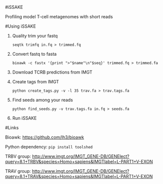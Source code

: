 #iSSAKE

Profiling model T-cell metagenomes with short reads

#Using iSSAKE

1. Quality trim your fastq

    ``seqtk trimfq in.fq > trimmed.fq``

1. Convert fastq to fasta

    ``bioawk -c fastx '{print ">"$name"\n"$seq}' trimmed.fq > trimmed.fa``

1. Download TCRB predictions from IMGT

1. Create tags from IMGT

    ``python create_tags.py -v -l 35 trav.fa > trav.tags.fa``

1. Find seeds among your reads

    ``python find_seeds.py -v trav.tags.fa in.fq > seeds.fa``

1. Run iSSAKE

#Links

Bioawk: https://github.com/lh3/bioawk

Python dependency: ``pip install toolshed``

TRBV group: http://www.imgt.org/IMGT_GENE-DB/GENElect?query=8.1+TRBV&species=Homo+sapiens&IMGTlabel=L-PART1+V-EXON

TRAV group: http://www.imgt.org/IMGT_GENE-DB/GENElect?query=8.1+TRAV&species=Homo+sapiens&IMGTlabel=L-PART1+V-EXON